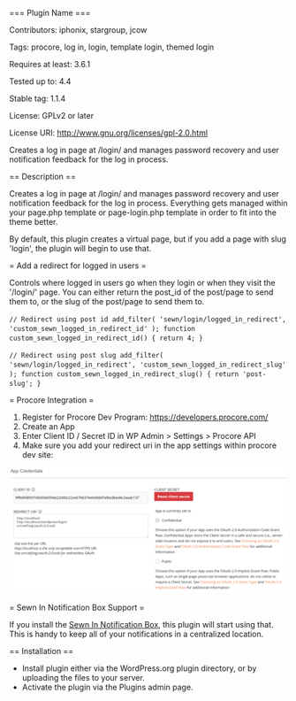 === Plugin Name ===

Contributors: iphonix, stargroup, jcow

Tags: procore, log in, login, template login, themed login

Requires at least: 3.6.1

Tested up to: 4.4

Stable tag: 1.1.4

License: GPLv2 or later

License URI: http://www.gnu.org/licenses/gpl-2.0.html

Creates a log in page at /login/ and manages password recovery and user notification feedback for the log in process.

== Description ==

Creates a log in page at /login/ and manages password recovery and user notification feedback for the log in process. Everything gets managed within your page.php template or page-login.php template in order to fit into the theme better.

By default, this plugin creates a virtual page, but if you add a page with slug 'login', the plugin will begin to use that.

= Add a redirect for logged in users =

Controls where logged in users go when they login or when they visit the '/login/' page. You can either return the post_id of the post/page to send them to, or the slug of the post/page to send them to.

`
// Redirect using post id
add_filter( 'sewn/login/logged_in_redirect', 'custom_sewn_logged_in_redirect_id' );
function custom_sewn_logged_in_redirect_id()
{
	return 4;
}
`

`
// Redirect using post slug
add_filter( 'sewn/login/logged_in_redirect', 'custom_sewn_logged_in_redirect_slug' );
function custom_sewn_logged_in_redirect_slug()
{
	return 'post-slug';
}
`

= Procore Integration =

1.  Register for Procore Dev Program: https://developers.procore.com/
2.  Create an App
3.  Enter Client ID / Secret ID in WP Admin > Settings > Procore API
4.  Make sure you add your redirect uri in the app settings within procore dev site:

![Redirect Help](redirect-help.png "Redirect Help")



= Sewn In Notification Box Support =

If you install the <a href="https://wordpress.org/plugins/sewn-in-notifications/">Sewn In Notification Box</a>, this plugin will start using that. This is handy to keep all of your notifications in a centralized location.

== Installation ==

* Install plugin either via the WordPress.org plugin directory, or by uploading the files to your server.
* Activate the plugin via the Plugins admin page.
